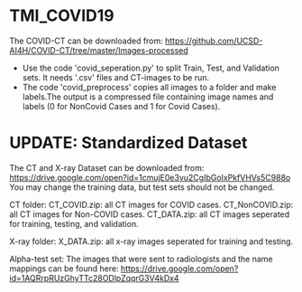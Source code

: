 # TMI_COVID19
The COVID-CT can be downloaded from: https://github.com/UCSD-AI4H/COVID-CT/tree/master/Images-processed
- Use the code 'covid_seperation.py' to split Train, Test, and Validation sets. It needs '.csv' files and CT-images to be run.
- The code 'covid_preprocess' copies all images to a folder and make labels.The output is a compressed file containing 
  image names and labels (0 for NonCovid Cases and 1 for Covid Cases). 

# UPDATE: Standardized Dataset
The CT and X-ray Dataset can be downloaded from: https://drive.google.com/open?id=1cmujE0e3vu2CgIbGoIxPkfVHVs5C988o
You may change the training data, but test sets should not be changed.

CT folder:
  CT_COVID.zip: all CT images for COVID cases.
  CT_NonCOVID.zip: all CT images for Non-COVID cases.
  CT_DATA.zip: all CT images seperated for training, testing, and validation. 
 
  
 X-ray folder:
  X_DATA.zip: all x-ray images seperated for training and testing.
  
 Alpha-test set:
  The images that were sent to radiologists and the name mappings can be found here:
  https://drive.google.com/open?id=1AQRrpRUzGhyTTc28ODlpZqqrG3V4kDx4
 
 
